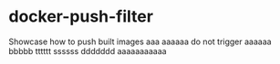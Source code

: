 # docker-push-filter
Showcase how to push built images
aaa
aaaaaa
do not trigger
aaaaaa
bbbbb
tttttt
ssssss
ddddddd
aaaaaaaaaaa
